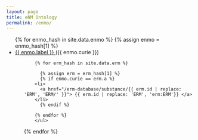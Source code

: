 ```yaml
---
layout: page
title: eNM Ontology
permalink: /enmo/
---
```

<div class="tag-cloud">
<ul>
{% for enmo_hash in site.data.enmo %}
{% assign enmo = enmo_hash[1] %}
  <li>
    <a href="{{ enmo.URI }}">
      {{ enmo.label }} </a>  ({{ enmo.curie }})
      <ul>
        
        {% for erm_hash in site.data.erm %}
        
          {% assign erm = erm_hash[1] %}
          {% if enmo.curie == erm.a %}
        <li>
          <a href="/erm-database/substance/{{ erm.id | replace: 'ERM', 'ERM/' }}"> {{ erm.id | replace: 'ERM', 'erm:ERM'}} </a>
        </li>
          {% endif %}
        
        {% endfor %}
        </ul>
    
  </li>
{% endfor %}
</ul>
</div>

